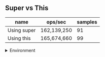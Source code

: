 ## Super vs This

|name|ops/sec|samples|
|-|-|-|
|Using super|162,139,250|91|
|Using this|165,674,660|99|


<details>
<summary>Environment</summary>

* __Machine:__ linux x64 | 4 vCPUs | 15.6GB Mem
* __Run:__ Sun Mar 10 2024 16:27:02 GMT+0000 (Coordinated Universal Time)
</details>

<!--
{"environment":{"platform":"linux","arch":"x64","cpus":4,"totalMemory":15.606491088867188},"benchmarks":[{"name":"Using super","opsSec":162139249.76264414,"samples":5},{"name":"Using this","opsSec":165674660.4662561,"samples":7}]}-->
